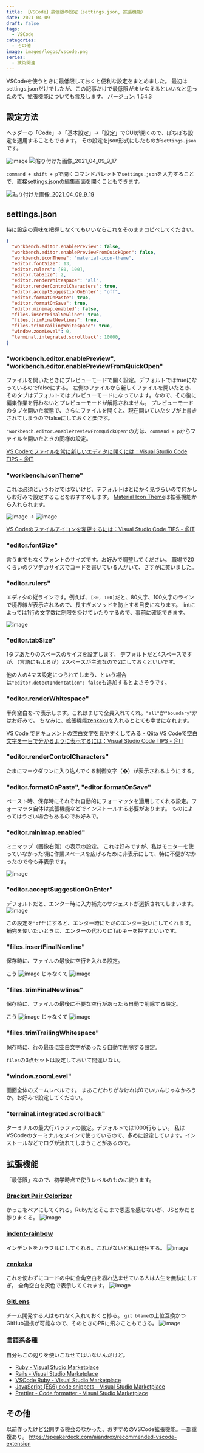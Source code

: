 ```yaml
---
title: 【VSCode】最低限の設定（settings.json, 拡張機能）
date: 2021-04-09
draft: false
tags:
  - VSCode
categories:
  - その他
image: images/logos/vscode.png
series:
  - 技術関連
---
```


VSCodeを使うときに最低限しておくと便利な設定をまとめました。
最初はsettings.jsonだけでしたが、この記事だけで最低限がまかなえるといいなと思ったので、拡張機能についても言及します。
バージョン: 1.54.3


## 設定方法

ヘッダーの「Code」→「基本設定」→「設定」でGUIが開くので、ぽちぽち設定を適用することもできます。
その設定をjson形式にしたものが`settings.json`です。

![image](https://user-images.githubusercontent.com/44717752/114111049-f774fe00-9913-11eb-8db5-34eea696601b.png)
![貼り付けた画像_2021_04_09_9_17](https://user-images.githubusercontent.com/44717752/114111225-75390980-9914-11eb-94bc-d5a56078210f.png)

`command + shift + p`で開くコマンドパレットで`settings.json`を入力することで、直接settings.jsonの編集画面を開くこともできます。

![貼り付けた画像_2021_04_09_9_19](https://user-images.githubusercontent.com/44717752/114111338-c9dc8480-9914-11eb-875c-ed5583c2d081.png)


## settings.json

特に設定の意味を把握しなくてもいいならこれをそのままコピペしてください。

```json:settings.json
{
  "workbench.editor.enablePreview": false,
  "workbench.editor.enablePreviewFromQuickOpen": false,
  "workbench.iconTheme": "material-icon-theme",
  "editor.fontSize": 13,
  "editor.rulers": [80, 100],
  "editor.tabSize": 2,
  "editor.renderWhitespace": "all",
  "editor.renderControlCharacters": true,
  "editor.acceptSuggestionOnEnter": "off",
  "editor.formatOnPaste": true,
  "editor.formatOnSave": true,
  "editor.minimap.enabled": false,
  "files.insertFinalNewline": true,
  "files.trimFinalNewlines": true,
  "files.trimTrailingWhitespace": true,
  "window.zoomLevel": 0,
  "terminal.integrated.scrollback": 10000,
}
```

### "workbench.editor.enablePreview", "workbench.editor.enablePreviewFromQuickOpen"

ファイルを開いたときにプレビューモードで開く設定。デフォルトではtrueになっているのでfalseにする。
左側のファイルから新しくファイルを開いたとき、そのタブはデフォルトではプレビューモードになっています。なので、その後に編集作業を行わないとプレビューモードが解除されません。
プレビューモードのタブを開いた状態で、さらにファイルを開くと、現在開いていたタブが上書きされてしまうのでfalseにしておくと楽です。

`"workbench.editor.enablePreviewFromQuickOpen"`の方は、`command + p`からファイルを開いたときの同様の設定。

[VS Codeでファイルを常に新しいエディタに開くには：Visual Studio Code TIPS \- ＠IT](https://www.atmarkit.co.jp/ait/articles/1806/15/news026.html)


### "workbench.iconTheme"

これは必須というわけではないけど、デフォルトはとにかく見づらいので何かしらお好みで設定することをおすすめします。
[Material Icon Theme](https://marketplace.visualstudio.com/items?itemName=PKief.material-icon-theme)は拡張機能から入れられます。

![image](https://user-images.githubusercontent.com/44717752/114112354-2b055780-9917-11eb-8a1f-b602063fb22c.png) → ![image](https://user-images.githubusercontent.com/44717752/114112297-0f01b600-9917-11eb-88c8-f070bc7a1191.png)

[VS Codeのファイルアイコンを変更するには：Visual Studio Code TIPS \- ＠IT](https://www.atmarkit.co.jp/ait/articles/1807/06/news025.html)


### "editor.fontSize"

言うまでもなくフォントのサイズです。お好みで調整してください。
職場で20くらいのクソデカサイズでコードを書いている人がいて、さすがに笑いました。


### "editor.rulers"

エディタの縦ラインです。例えば、`[80, 100]`だと、80文字、100文字のラインで境界線が表示されるので、長すぎメソッドを防止する目安になります。
lintによっては1行の文字数に制限を掛けていたりするので、事前に確認できます。

![image](https://user-images.githubusercontent.com/44717752/114113257-293c9380-9919-11eb-920a-4509661dc090.png)


### "editor.tabSize"

1タブあたりのスペースのサイズを設定します。
デフォルトだと4スペースですが、（言語にもよるが）2スペースが主流なので2にしておくといいです。

他の人の4マス設定につられてしまう、という場合は`"editor.detectIndentation": false`も追加するとよさそうです。


### "editor.renderWhitespace"

半角空白を`･`で表示します。これはまじで全員入れてくれ。`"all"`か`"boundary"`かはお好みで。
ちなみに、拡張機能[zenkaku](https://marketplace.visualstudio.com/items?itemName=mosapride.zenkaku)を入れるととても幸せになれます。

[VS Code でドキュメントの空白文字を見やすくしてみる \- Qiita](https://qiita.com/satokaz/items/cb45d82f6f8f1e24c0d6)
[VS Codeで空白文字を一目で分かるように表示するには：Visual Studio Code TIPS \- ＠IT](https://www.atmarkit.co.jp/ait/articles/1809/21/news024.html)


### "editor.renderControlCharacters"

たまにマークダウンに入り込んでくる制御文字（�）が表示されるようにする。


### "editor.formatOnPaste", "editor.formatOnSave"

ペースト時、保存時にそれぞれ自動的にフォーマッタを適用してくれる設定。フォーマッタ自体は拡張機能などでインストールする必要があります。
ものによってはうざい場合もあるのでお好みで。


### "editor.minimap.enabled"

ミニマップ（画像右側）の表示の設定。
これは好みですが、私はモニターを使っていなかった頃に作業スペースを広げるために非表示にして、特に不便がなかったので今も非表示です。

![image](https://user-images.githubusercontent.com/44717752/114115036-00b69880-991d-11eb-95c2-73b96491164f.png)


### "editor.acceptSuggestionOnEnter"

デフォルトだと、エンター時に入力補完のサジェストが選択されてしまいます。
![image](https://user-images.githubusercontent.com/44717752/114557068-428c6980-9ca4-11eb-854c-9c7c8d5ac768.png)

この設定を`"off"`にすると、エンター時にただのエンター扱いにしてくれます。
補完を使いたいときは、エンターの代わりにTabキーを押すといいです。


### "files.insertFinalNewline"

保存時に、ファイルの最後に空行を入れる設定。

こう ![image](https://user-images.githubusercontent.com/44717752/114114463-db755a80-991b-11eb-9c1d-9aced9a303d3.png) じゃなくて ![image](https://user-images.githubusercontent.com/44717752/114114441-d3b5b600-991b-11eb-8ef2-e6c334ad284b.png)

### "files.trimFinalNewlines"

保存時に、ファイルの最後に不要な空行があったら自動で削除する設定。

こう ![image](https://user-images.githubusercontent.com/44717752/114114545-08297200-991c-11eb-867e-f1caef360e30.png) じゃなくて ![image](https://user-images.githubusercontent.com/44717752/114114558-0c558f80-991c-11eb-9730-2d5bb81c48b9.png)


### "files.trimTrailingWhitespace"

保存時に、行の最後に空白文字があったら自動で削除する設定。

`files`の3点セットは設定しておいて間違いない。


### "window.zoomLevel"

画面全体のズームレベルです。
まあこだわりがなければ0でいいんじゃなかろうか。お好みで設定してください。


### "terminal.integrated.scrollback"

ターミナルの最大行バッファの設定。デフォルトでは1000行らしい。
私はVSCodeのターミナルをメインで使っているので、多めに設定しています。インストールなどでログが流れてしまうことがあるので。


## 拡張機能

「最低限」なので、初学時点で使うレベルのものに絞ります。

### [Bracket Pair Colorizer](https://marketplace.visualstudio.com/items?itemName=CoenraadS.bracket-pair-colorizer)

かっこをペアにしてくれる。Rubyだとそこまで恩恵を感じないが、JSとかだと捗りまくる。
![image](https://user-images.githubusercontent.com/44717752/114136286-6cacf700-9945-11eb-8653-1d080d9e37db.png)


### [indent\-rainbow](https://marketplace.visualstudio.com/items?itemName=oderwat.indent-rainbow)

インデントをカラフルにしてくれる。これがないと私は発狂する。
![image](https://user-images.githubusercontent.com/44717752/114136222-530baf80-9945-11eb-902d-9d7fe6a2a9dc.png)


### [zenkaku](https://marketplace.visualstudio.com/items?itemName=mosapride.zenkaku)

これを使わずにコードの中に全角空白を紛れ込ませている人は人生を無駄にしすぎ。
全角空白を灰色で表示してくれます。
![image](https://user-images.githubusercontent.com/44717752/114138193-4046aa00-9948-11eb-9f6e-464354e17098.png)


### [GitLens](https://marketplace.visualstudio.com/items?itemName=eamodio.gitlens)

チーム開発する人はもれなく入れておくと捗る。
`git blame`の上位互換かつGitHub連携が可能なので、そのときのPRに飛ぶこともできる。
![image](https://user-images.githubusercontent.com/44717752/129567141-3900db99-76e8-4c43-8d0d-ca0a96329507.png)


### 言語系各種

自分もこの辺りを使いこなせてはいないんだけど。

- [Ruby \- Visual Studio Marketplace](https://marketplace.visualstudio.com/items?itemName=rebornix.Ruby)
- [Rails \- Visual Studio Marketplace](https://marketplace.visualstudio.com/items?itemName=bung87.rails)
- [VSCode Ruby \- Visual Studio Marketplace](https://marketplace.visualstudio.com/items?itemName=wingrunr21.vscode-ruby)
- [JavaScript \(ES6\) code snippets \- Visual Studio Marketplace](https://marketplace.visualstudio.com/items?itemName=xabikos.JavaScriptSnippets)
- [Prettier \- Code formatter \- Visual Studio Marketplace](https://marketplace.visualstudio.com/items?itemName=esbenp.prettier-vscode)


## その他

以前作ったけど公開する機会のなかった、おすすめのVSCode拡張機能。一部重複あり。
https://speakerdeck.com/aiandrox/recommended-vscode-extension
